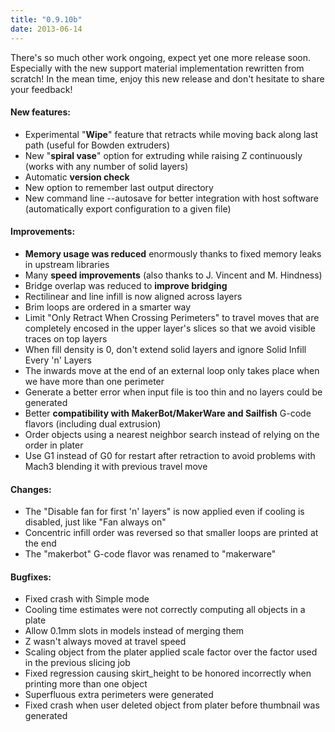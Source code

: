 ```yaml
---
title: "0.9.10b"
date: 2013-06-14
---
```










There's so much other work ongoing, expect yet one more release soon. Especially with the new support material implementation rewritten from scratch! In the mean time, enjoy this new release and don't hesitate to share your feedback!

#### New features:



*   Experimental "**Wipe**" feature that retracts while moving back along last path (useful for Bowden extruders)
*   New "**spiral vase**" option for extruding while raising Z continuously (works with any number of solid layers)
*   Automatic **version check**
*   New option to remember last output directory
*   New command line --autosave for better integration with host software (automatically export configuration to a given file)

#### Improvements:

*   **Memory usage was reduced** enormously thanks to fixed memory leaks in upstream libraries
*   Many **speed improvements** (also thanks to J. Vincent and M. Hindness)
*   Bridge overlap was reduced to **improve bridging**
*   Rectilinear and line infill is now aligned across layers
*   Brim loops are ordered in a smarter way
*   Limit "Only Retract When Crossing Perimeters" to travel moves that are completely encosed in the upper layer's slices so that we avoid visible traces on top layers
*   When fill density is 0, don't extend solid layers and ignore Solid Infill Every 'n' Layers
*   The inwards move at the end of an external loop only takes place when we have more than one perimeter
*   Generate a better error when input file is too thin and no layers could be generated
*   Better **compatibility with MakerBot/MakerWare and Sailfish** G-code flavors (including dual extrusion)
*   Order objects using a nearest neighbor search instead of relying on the order in plater
*   Use G1 instead of G0 for restart after retraction to avoid problems with Mach3 blending it with previous travel move

#### Changes:

*   The "Disable fan for first 'n' layers" is now applied even if cooling is disabled, just like "Fan always on"
*   Concentric infill order was reversed so that smaller loops are printed at the end
*   The "makerbot" G-code flavor was renamed to "makerware"

#### Bugfixes:

*   Fixed crash with Simple mode
*   Cooling time estimates were not correctly computing all objects in a plate
*   Allow 0.1mm slots in models instead of merging them
*   Z wasn't always moved at travel speed
*   Scaling object from the plater applied scale factor over the factor used in the previous slicing job
*   Fixed regression causing skirt_height to be honored incorrectly when printing more than one object
*   Superfluous extra perimeters were generated
*   Fixed crash when user deleted object from plater before thumbnail was generated










